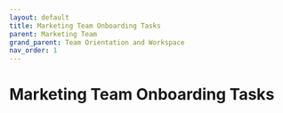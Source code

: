 ```yaml
---
layout: default
title: Marketing Team Onboarding Tasks
parent: Marketing Team
grand_parent: Team Orientation and Workspace
nav_order: 1
---
```


# Marketing Team Onboarding Tasks